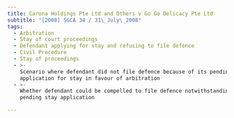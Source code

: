 ```yaml
---
title: Carona Holdings Pte Ltd and Others v Go Go Delicacy Pte Ltd
subtitle: "[2008] SGCA 34 / 31\_July\_2008"
tags:
  - Arbitration
  - Stay of court proceedings
  - Defendant applying for stay and refusing to file defence
  - Civil Procedure
  - Stay of proceedings
  - >-
    Scenario where defendant did not file defence because of its pending
    application for stay in favour of arbitration
  - >-
    Whether defendant could be compelled to file defence notwithstanding its
    pending stay application

---
```


